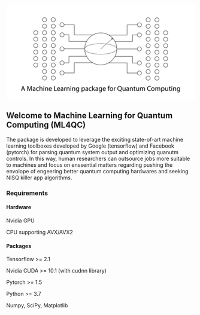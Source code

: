 ![](ml4qc_logo.png)
## Welcome to Machine Learning for Quantum Computing (ML4QC)

The package is developed to leverage the exciting state-of-art machine learning toolboxes developed by Google (tensorflow) and Facebook (pytorch) for parsing quantum system output and optimizing quanutm controls. In this way, human researchers can outsource jobs more suitable to machines and focus on enssential matters regarding pushing the envolope of engeering better quantum computing hardwares and seeking NISQ killer app algorithms.

### Requirements

#### Hardware
Nvidia GPU

CPU supporting AVX/AVX2

#### Packages
Tensorflow >= 2.1

Nvidia CUDA >= 10.1 (with cudnn library)

Pytorch >= 1.5

Python >= 3.7

Numpy, SciPy, Matplotlib
